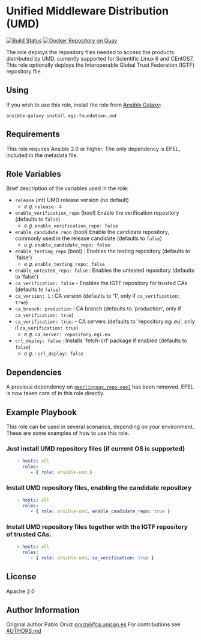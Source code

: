 # Unified Middleware Distribution (UMD) 

[![Build Status](https://travis-ci.org/EGI-Foundation/ansible-role-umd.svg?branch=master)](https://travis-ci.org/EGI-Foundation/ansible-role-umd) [![Docker Repository on Quay](https://quay.io/repository/egi/umd4/status "Docker Repository on Quay")](https://quay.io/repository/egi/umd4)

The role deploys the repository files needed to access the products
distributed by UMD, currently supported for Scientific Linux 6 and CEntOS7.
This role optionally deploys the Interoperable Global Trust Federation (IGTF) repository file.

## Using

If you wish to use this role, install the role from [Ansible Galaxy](https://galaxy.ansible.com/EGI-Foundation/umd):

```
ansible-galaxy install egi-foundation.umd
```

## Requirements

This role requires Ansible 2.0 or higher. The only dependency is EPEL,
included in the metadata file.

## Role Variables

Brief description of the variables used in the role:

- `release` (int) UMD release version (no default)
  - _e.g._  `release: 4`
- `enable_verification_repo` (bool) Enable the verification repository (defaults to `false`)
  - _e.g._ `enable_verification_repo: false`
- `enable_candidate_repo` (bool) Enable the candidate repository, commonly used in the release candidate (defaults to `false`)
  - _e.g._ `enable_candidate_repo: false`
- `enable_testing_repo` (bool) : Enables the testing repository (defaults to 'false')
  - _e.g._ `enable_testing_repo: false`
- `enable_untested_repo: false` : Enables the untested repository (defaults to 'false')
- `ca_verification: false` -  Enables the IGTF repository for trusted CAs (defaults to `false`)
- `ca_version: 1` : CA version (defaults to '1', only if `ca_verification: true`)
- `ca_branch: production` : CA branch (defaults to 'production', only if `ca_verification: true`)
- `ca_verification: true`: - CA servers (defaults to 'repository.egi.eu', only if
    `ca_verification: true`)
  - _e.g._ `ca_server: repository.egi.eu`
- `crl_deploy: false` : Installs 'fetch-crl' package if enabled (defaults to `false`)
  - _e.g._ : `crl_deploy: false`

## Dependencies

A previous dependency on [`geerlingguy.repo-epel`](https://galaxy.ansible.com/geerlingguy/repo-epel) has been removed.
EPEL is now taken care of in this role directly.

## Example Playbook

This role can be used in several scenarios, depending on your environment. These are some examples of how to use this role.

### Just install UMD repository files (if current OS is supported)

```yaml
    - hosts: all
      roles:
         - { role: ansible-umd }
```

### Install UMD repository files, enabling the candidate repository

```yaml
    - hosts: all
      roles:
         - { role: ansible-umd, enable_candidate_repo: true }
```

### Install UMD repository files together with the IGTF repository of trusted CAs.

```yaml
    - hosts: all
      roles:
         - { role: ansible-umd, ca_verification: true }
```

## License

Apache 2.0

## Author Information

Original author Pablo Orviz <orviz@ifca.unican.es>
For contributions see [AUTHORS.md](AUTHORS.md)
